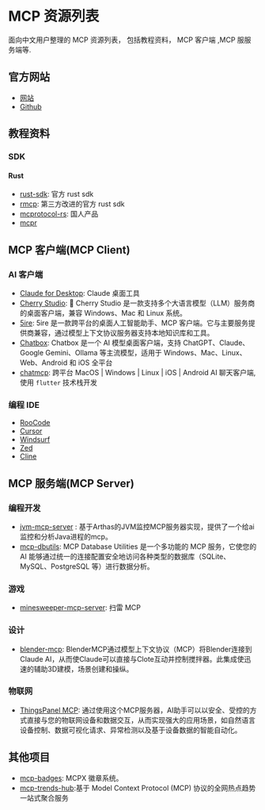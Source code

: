# MCP 资源列表
面向中文用户整理的 MCP 资源列表， 包括教程资料， MCP 客户端 ,MCP 服服务端等.

<!-- 目录由 https://github.com/pbzweihander/markdown-toc 工具生成 -->

<!-- markdown-toc -->

## 官方网站

- [网站](https://modelcontextprotocol.io/introduction)
- [Github](https://github.com/modelcontextprotocol)

## 教程资料

### SDK

#### Rust
- [rust-sdk](https://github.com/modelcontextprotocol/rust-sdk): 官方 rust sdk
- [rmcp](https://github.com/4t145/rmcp): 第三方改进的官方 rust sdk
- [mcprotocol-rs](https://github.com/Adiao1973/mcprotocol-rs): 国人产品
- [mcpr](https://github.com/conikeec/mcpr)


## MCP 客户端(MCP Client)

### AI 客户端
- [Claude for Desktop](https://claude.ai/download): Claude 桌面工具
- [Cherry Studio](https://cherry-ai.com/): 🍒 Cherry Studio 是一款支持多个大语言模型（LLM）服务商的桌面客户端，兼容 Windows、Mac 和 Linux 系统。
- [5ire](https://github.com/nanbingxyz/5ire): 5ire 是一款跨平台的桌面人工智能助手、MCP 客户端。它与主要服务提供商兼容，通过模型上下文协议服务器支持本地知识库和工具。
- [Chatbox](https://github.com/Bin-Huang/chatbox/): Chatbox 是一个 AI 模型桌面客户端，支持 ChatGPT、Claude、Google Gemini、Ollama 等主流模型，适用于 Windows、Mac、Linux、Web、Android 和 iOS 全平台
- [chatmcp](https://github.com/daodao97/chatmcp): 跨平台 MacOS | Windows | Linux | iOS | Android AI 聊天客户端, 使用 `flutter` 技术栈开发


### 编程 IDE
- [RooCode](https://roocode.com/)
- [Cursor](https://www.cursor.com/)
- [Windsurf](https://codeium.com/windsurf)
- [Zed](https://zed.dev/)
- [Cline](https://github.com/cline/cline)

## MCP 服务端(MCP Server)

### 编程开发
- [jvm-mcp-server](https://github.com/xzq-xu/jvm-mcp-server) : 基于Arthas的JVM监控MCP服务器实现，提供了一个给ai监控和分析Java进程的mcp。
- [mcp-dbutils](https://github.com/donghao1393/mcp-dbutils): MCP Database Utilities 是一个多功能的 MCP 服务，它使您的 AI 能够通过统一的连接配置安全地访问各种类型的数据库（SQLite、MySQL、PostgreSQL 等）进行数据分析。

### 游戏
- [minesweeper-mcp-server](https://github.com/tonypan2/minesweeper-mcp-server): 扫雷 MCP

### 设计
- [blender-mcp](https://github.com/ahujasid/blender-mcp): BlenderMCP通过模型上下文协议（MCP）将Blender连接到Claude AI，从而使Claude可以直接与Clote互动并控制搅拌器。此集成使迅速的辅助3D建模，场景创建和操纵。


### 物联网
- [ThingsPanel MCP](https://github.com/ThingsPanel/thingspanel-mcp): 通过使用这个MCP服务器，AI助手可以以安全、受控的方式直接与您的物联网设备和数据交互，从而实现强大的应用场景，如自然语言设备控制、数据可视化请求、异常检测以及基于设备数据的智能自动化。

## 其他项目
- [mcp-badges](https://github.com/mcpx-dev/mcp-badges): MCPX 徽章系统。
- [mcp-trends-hub](https://github.com/baranwang/mcp-trends-hub):基于 Model Context Protocol (MCP) 协议的全网热点趋势一站式聚合服务


